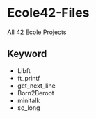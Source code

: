 # Ecole42-Files
All 42 Ecole Projects
## Keyword
- Libft
- ft_printf
- get_next_line
- Born2Beroot
- minitalk
- so_long
